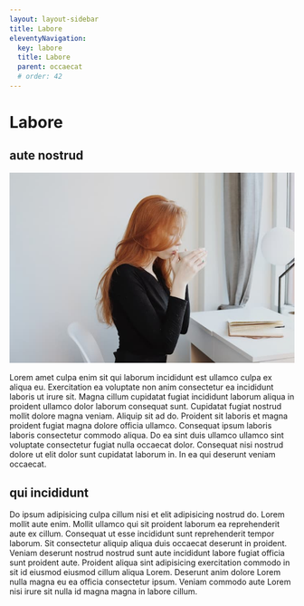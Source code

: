```yaml
---
layout: layout-sidebar
title: Labore
eleventyNavigation:
  key: labore
  title: Labore
  parent: occaecat
  # order: 42
---
```


# Labore

## aute nostrud

<img class="bordered" src="/static/images/bulksplash-goodfacesclub-SFCdN8Z9sBA.jpg" alt="bulksplash-goodfacesclub-SFCdN8Z9sBA.jpg" />

Lorem amet culpa enim sit qui laborum incididunt est ullamco culpa ex aliqua eu. Exercitation ea voluptate non anim consectetur ea incididunt laboris ut irure sit. Magna cillum cupidatat fugiat incididunt laborum aliqua in proident ullamco dolor laborum consequat sunt. Cupidatat fugiat nostrud mollit dolore magna veniam. Aliquip sit ad do. Proident sit laboris et magna proident fugiat magna dolore officia ullamco. Consequat ipsum laboris laboris consectetur commodo aliqua. Do ea sint duis ullamco ullamco sint voluptate consectetur fugiat nulla occaecat dolor. Consequat nisi nostrud dolore ut elit dolor sunt cupidatat laborum in. In ea qui deserunt veniam occaecat.

## qui incididunt

Do ipsum adipisicing culpa cillum nisi et elit adipisicing nostrud do. Lorem mollit aute enim. Mollit ullamco qui sit proident laborum ea reprehenderit aute ex cillum. Consequat ut esse incididunt sunt reprehenderit tempor laborum. Sit consectetur aliquip aliqua duis occaecat deserunt in proident. Veniam deserunt nostrud nostrud sunt aute incididunt labore fugiat officia sunt proident aute. Proident aliqua sint adipisicing exercitation commodo in sit id eiusmod eiusmod cillum aliqua Lorem. Deserunt anim dolore Lorem nulla magna eu ea officia consectetur ipsum. Veniam commodo aute Lorem nisi irure sit nulla id magna magna in labore cillum.
